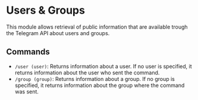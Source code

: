 # Users & Groups

This module allows retrieval of public information that are available trough the Telegram API about users and groups.

## Commands

- `/user (user)`: Returns information about a user. If no user is specified, it returns information about the user who sent the command.
- `/group (group)`: Returns information about a group. If no group is specified, it returns information about the group where the command was sent.
